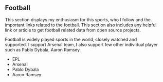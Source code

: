 ## Football

This section displays my enthusiasm for this sports, who I follow and the important links related to the football. This section also includes any helpful link or article to get football related data from open source projects.

Football is widely played sports in the world, closely watched and supported. I support Arsenal team, I also support few other individual player such as Pablo Dybala, Aaron Ramsey.

+ EPL
+ Arsenal
+ Pablo Dybala
+ Aaron Ramsey